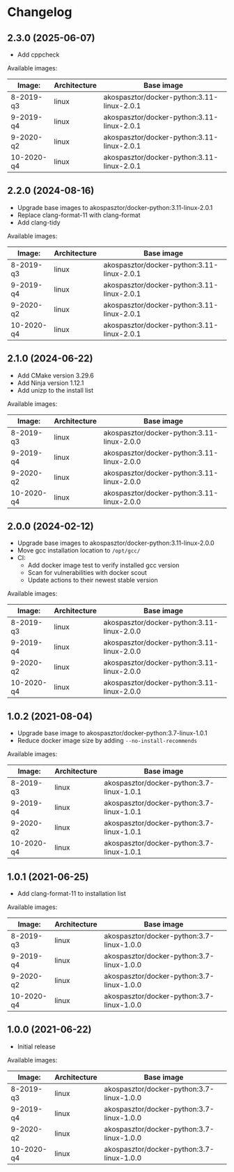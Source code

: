 # Changelog

## 2.3.0 (2025-06-07)

- Add cppcheck

Available images:

| Image:     | Architecture | Base image                                 |
| ---------- | ------------ | ------------------------------------------ |
| 8-2019-q3  | linux        | akospasztor/docker-python:3.11-linux-2.0.1 |
| 9-2019-q4  | linux        | akospasztor/docker-python:3.11-linux-2.0.1 |
| 9-2020-q2  | linux        | akospasztor/docker-python:3.11-linux-2.0.1 |
| 10-2020-q4 | linux        | akospasztor/docker-python:3.11-linux-2.0.1 |

## 2.2.0 (2024-08-16)

- Upgrade base images to akospasztor/docker-python:3.11-linux-2.0.1
- Replace clang-format-11 with clang-format
- Add clang-tidy

Available images:

| Image:     | Architecture | Base image                                 |
| ---------- | ------------ | ------------------------------------------ |
| 8-2019-q3  | linux        | akospasztor/docker-python:3.11-linux-2.0.1 |
| 9-2019-q4  | linux        | akospasztor/docker-python:3.11-linux-2.0.1 |
| 9-2020-q2  | linux        | akospasztor/docker-python:3.11-linux-2.0.1 |
| 10-2020-q4 | linux        | akospasztor/docker-python:3.11-linux-2.0.1 |

## 2.1.0 (2024-06-22)

- Add CMake version 3.29.6
- Add Ninja version 1.12.1
- Add unizp to the install list

Available images:

| Image:     | Architecture | Base image                                 |
| ---------- | ------------ | ------------------------------------------ |
| 8-2019-q3  | linux        | akospasztor/docker-python:3.11-linux-2.0.0 |
| 9-2019-q4  | linux        | akospasztor/docker-python:3.11-linux-2.0.0 |
| 9-2020-q2  | linux        | akospasztor/docker-python:3.11-linux-2.0.0 |
| 10-2020-q4 | linux        | akospasztor/docker-python:3.11-linux-2.0.0 |

## 2.0.0 (2024-02-12)

- Upgrade base images to akospasztor/docker-python:3.11-linux-2.0.0
- Move gcc installation location to `/opt/gcc/`
- CI:
  - Add docker image test to verify installed gcc version
  - Scan for vulnerabilities with docker scout
  - Update actions to their newest stable version

Available images:

| Image:     | Architecture | Base image                                 |
| ---------- | ------------ | ------------------------------------------ |
| 8-2019-q3  | linux        | akospasztor/docker-python:3.11-linux-2.0.0 |
| 9-2019-q4  | linux        | akospasztor/docker-python:3.11-linux-2.0.0 |
| 9-2020-q2  | linux        | akospasztor/docker-python:3.11-linux-2.0.0 |
| 10-2020-q4 | linux        | akospasztor/docker-python:3.11-linux-2.0.0 |

## 1.0.2 (2021-08-04)

- Upgrade base image to akospasztor/docker-python:3.7-linux-1.0.1
- Reduce docker image size by adding `--no-install-recommends`

Available images:

| Image:     | Architecture | Base image                                |
| ---------- | ------------ | ----------------------------------------- |
| 8-2019-q3  | linux        | akospasztor/docker-python:3.7-linux-1.0.1 |
| 9-2019-q4  | linux        | akospasztor/docker-python:3.7-linux-1.0.1 |
| 9-2020-q2  | linux        | akospasztor/docker-python:3.7-linux-1.0.1 |
| 10-2020-q4 | linux        | akospasztor/docker-python:3.7-linux-1.0.1 |

## 1.0.1 (2021-06-25)

- Add clang-format-11 to installation list

Available images:

| Image:     | Architecture | Base image                                |
| ---------- | ------------ | ----------------------------------------- |
| 8-2019-q3  | linux        | akospasztor/docker-python:3.7-linux-1.0.0 |
| 9-2019-q4  | linux        | akospasztor/docker-python:3.7-linux-1.0.0 |
| 9-2020-q2  | linux        | akospasztor/docker-python:3.7-linux-1.0.0 |
| 10-2020-q4 | linux        | akospasztor/docker-python:3.7-linux-1.0.0 |

## 1.0.0 (2021-06-22)

- Initial release

Available images:

| Image:     | Architecture | Base image                                |
| ---------- | ------------ | ----------------------------------------- |
| 8-2019-q3  | linux        | akospasztor/docker-python:3.7-linux-1.0.0 |
| 9-2019-q4  | linux        | akospasztor/docker-python:3.7-linux-1.0.0 |
| 9-2020-q2  | linux        | akospasztor/docker-python:3.7-linux-1.0.0 |
| 10-2020-q4 | linux        | akospasztor/docker-python:3.7-linux-1.0.0 |
